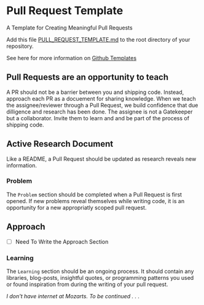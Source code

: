 # Pull Request Template
A Template for Creating Meaningful Pull Requests

Add this file [PULL_REQUEST_TEMPLATE.md](https://github.com/flexyford/pull-request-template/edit/master/PULL_REQUEST_TEMPLATE.md) to the root directory of your repository.

See here for more information on [Github Templates](https://github.com/blog/2111-issue-and-pull-request-templates)

## Pull Requests are an opportunity to teach
A PR should not be a barrier between you and shipping code. Instead, approach each PR as a docuement for sharing knowledge. When we teach the assignee/reviewer through a Pull Request, we build confidence that due dilligence and research has been done. The assignee is not a Gatekeeper but a collaborator. Invite them to learn and and be part of the process of shipping code.

## Active Research Document
Like a README, a Pull Request should be updated as research reveals new information. 

### Problem
The `Problem` section should be completed when a Pull Request is first opened. If new problems reveal themselves while writing code, it is an opportunity for a new appropriatly scoped pull request.

## Approach
- [ ] Need To Write the Approach Section

### Learning
The `Learning` section should be an ongoing process. It should contain any libraries, blog-posts, insightful quotes, or programming patterns you used or found inspiration from during the writing of your pull request.

_I don't have internet at Mozarts. To be continued . . ._
